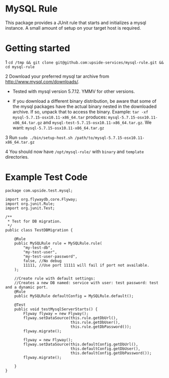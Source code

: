 MySQL Rule
==========

This package provides a JUnit rule that starts and initializes a mysql instance. A small amount of setup on your
target host is required.


Getting started
===============

1 `cd /tmp && git clone git@github.com:upside-services/mysql-rule.git && cd mysql-rule`

2 Download your preferred mysql tar archive from http://www.mysql.com/downloads/.

  * Tested with mysql version 5.7.12. YMMV for other versions.

  * If you download a different binary distribution, be aware that some of the mysql packages have the actual binary nested in the downloaded archive. If so, unpack that to access the binary. Example: `tar -xf mysql-5.7.15-osx10.11-x86_64.tar` produces: `mysql-5.7.15-osx10.11-x86_64.tar.gz` and `mysql-test-5.7.15-osx10.11-x86_64.tar.gz`. We want: `mysql-5.7.15-osx10.11-x86_64.tar.gz`
  
3 Run `sudo ./bin/setup-host.sh /path/to/mysql-5.7.15-osx10.11-x86_64.tar.gz`

4 You should now have `/opt/mysql-rule/` with `binary` and `template` directories.


Example Test Code
=================

```
package com.upside.test.mysql;

import org.flywaydb.core.Flyway;
import org.junit.Rule;
import org.junit.Test;

/**
 * Test for DB migration.
 */
public class TestDBMigration {

    @Rule
    public MySQLRule rule = MySQLRule.rule(
        "my-test-db",
        "my-test-user",
        "my-test-user-password",
        false, //No debug
        11111, //Use port 11111 will fail if port not available.
    );
    
    //Create rule with default settings:
    //Creates a new DB named: service with user: test password: test and a dynamic port.
    @Rule
    public MySQLRule defaultConfig = MySQLRule.default(); 

    @Test
    public void testMysqlServerStarts() {
        Flyway flyway = new Flyway();
        flyway.setDataSource(this.rule.getDbUrl(),
                             this.rule.getDbUser(),
                             this.rule.getDbPassword());
        flyway.migrate();
        
        flyway = new Flyway();
        flyway.setDataSource(this.defaultConfig.getDbUrl(),
                             this.defaultConfig.getDbUser(),
                             this.defaultConfig.getDbPassword());
        flyway.migrate();
 
    }
}
```

